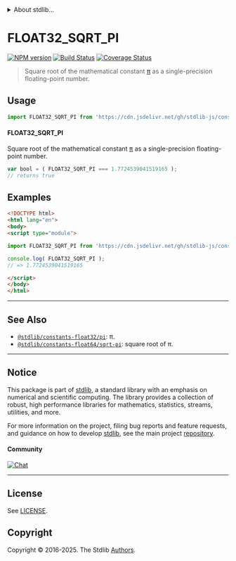 <!--

@license Apache-2.0

Copyright (c) 2024 The Stdlib Authors.

Licensed under the Apache License, Version 2.0 (the "License");
you may not use this file except in compliance with the License.
You may obtain a copy of the License at

   http://www.apache.org/licenses/LICENSE-2.0

Unless required by applicable law or agreed to in writing, software
distributed under the License is distributed on an "AS IS" BASIS,
WITHOUT WARRANTIES OR CONDITIONS OF ANY KIND, either express or implied.
See the License for the specific language governing permissions and
limitations under the License.

-->


<details>
  <summary>
    About stdlib...
  </summary>
  <p>We believe in a future in which the web is a preferred environment for numerical computation. To help realize this future, we've built stdlib. stdlib is a standard library, with an emphasis on numerical and scientific computation, written in JavaScript (and C) for execution in browsers and in Node.js.</p>
  <p>The library is fully decomposable, being architected in such a way that you can swap out and mix and match APIs and functionality to cater to your exact preferences and use cases.</p>
  <p>When you use stdlib, you can be absolutely certain that you are using the most thorough, rigorous, well-written, studied, documented, tested, measured, and high-quality code out there.</p>
  <p>To join us in bringing numerical computing to the web, get started by checking us out on <a href="https://github.com/stdlib-js/stdlib">GitHub</a>, and please consider <a href="https://opencollective.com/stdlib">financially supporting stdlib</a>. We greatly appreciate your continued support!</p>
</details>

# FLOAT32_SQRT_PI

[![NPM version][npm-image]][npm-url] [![Build Status][test-image]][test-url] [![Coverage Status][coverage-image]][coverage-url] <!-- [![dependencies][dependencies-image]][dependencies-url] -->

> Square root of the mathematical constant [π][@stdlib/constants/float32/pi] as a single-precision floating-point number.



<section class="usage">

## Usage

```javascript
import FLOAT32_SQRT_PI from 'https://cdn.jsdelivr.net/gh/stdlib-js/constants-float32-sqrt-pi@esm/index.mjs';
```

#### FLOAT32_SQRT_PI

Square root of the mathematical constant [π][@stdlib/constants/float32/pi] as a single-precision floating-point number.

```javascript
var bool = ( FLOAT32_SQRT_PI === 1.7724539041519165 );
// returns true
```

</section>

<!-- /.usage -->

<section class="examples">

## Examples

<!-- TODO: better example -->

<!-- eslint no-undef: "error" -->

```html
<!DOCTYPE html>
<html lang="en">
<body>
<script type="module">

import FLOAT32_SQRT_PI from 'https://cdn.jsdelivr.net/gh/stdlib-js/constants-float32-sqrt-pi@esm/index.mjs';

console.log( FLOAT32_SQRT_PI );
// => 1.7724539041519165

</script>
</body>
</html>
```

</section>

<!-- /.examples -->

<!-- C interface documentation. -->



<!-- Section for related `stdlib` packages. Do not manually edit this section, as it is automatically populated. -->

<section class="related">

* * *

## See Also

-   <span class="package-name">[`@stdlib/constants-float32/pi`][@stdlib/constants/float32/pi]</span><span class="delimiter">: </span><span class="description">π.</span>
-   <span class="package-name">[`@stdlib/constants-float64/sqrt-pi`][@stdlib/constants/float64/sqrt-pi]</span><span class="delimiter">: </span><span class="description">square root of π.</span>

</section>

<!-- /.related -->

<!-- Section for all links. Make sure to keep an empty line after the `section` element and another before the `/section` close. -->


<section class="main-repo" >

* * *

## Notice

This package is part of [stdlib][stdlib], a standard library with an emphasis on numerical and scientific computing. The library provides a collection of robust, high performance libraries for mathematics, statistics, streams, utilities, and more.

For more information on the project, filing bug reports and feature requests, and guidance on how to develop [stdlib][stdlib], see the main project [repository][stdlib].

#### Community

[![Chat][chat-image]][chat-url]

---

## License

See [LICENSE][stdlib-license].


## Copyright

Copyright &copy; 2016-2025. The Stdlib [Authors][stdlib-authors].

</section>

<!-- /.stdlib -->

<!-- Section for all links. Make sure to keep an empty line after the `section` element and another before the `/section` close. -->

<section class="links">

[npm-image]: http://img.shields.io/npm/v/@stdlib/constants-float32-sqrt-pi.svg
[npm-url]: https://npmjs.org/package/@stdlib/constants-float32-sqrt-pi

[test-image]: https://github.com/stdlib-js/constants-float32-sqrt-pi/actions/workflows/test.yml/badge.svg?branch=main
[test-url]: https://github.com/stdlib-js/constants-float32-sqrt-pi/actions/workflows/test.yml?query=branch:main

[coverage-image]: https://img.shields.io/codecov/c/github/stdlib-js/constants-float32-sqrt-pi/main.svg
[coverage-url]: https://codecov.io/github/stdlib-js/constants-float32-sqrt-pi?branch=main

<!--

[dependencies-image]: https://img.shields.io/david/stdlib-js/constants-float32-sqrt-pi.svg
[dependencies-url]: https://david-dm.org/stdlib-js/constants-float32-sqrt-pi/main

-->

[chat-image]: https://img.shields.io/gitter/room/stdlib-js/stdlib.svg
[chat-url]: https://app.gitter.im/#/room/#stdlib-js_stdlib:gitter.im

[stdlib]: https://github.com/stdlib-js/stdlib

[stdlib-authors]: https://github.com/stdlib-js/stdlib/graphs/contributors

[umd]: https://github.com/umdjs/umd
[es-module]: https://developer.mozilla.org/en-US/docs/Web/JavaScript/Guide/Modules

[deno-url]: https://github.com/stdlib-js/constants-float32-sqrt-pi/tree/deno
[deno-readme]: https://github.com/stdlib-js/constants-float32-sqrt-pi/blob/deno/README.md
[umd-url]: https://github.com/stdlib-js/constants-float32-sqrt-pi/tree/umd
[umd-readme]: https://github.com/stdlib-js/constants-float32-sqrt-pi/blob/umd/README.md
[esm-url]: https://github.com/stdlib-js/constants-float32-sqrt-pi/tree/esm
[esm-readme]: https://github.com/stdlib-js/constants-float32-sqrt-pi/blob/esm/README.md
[branches-url]: https://github.com/stdlib-js/constants-float32-sqrt-pi/blob/main/branches.md

[stdlib-license]: https://raw.githubusercontent.com/stdlib-js/constants-float32-sqrt-pi/main/LICENSE

[@stdlib/constants/float32/pi]: https://github.com/stdlib-js/constants-float32-pi/tree/esm

<!-- <related-links> -->

[@stdlib/constants/float64/sqrt-pi]: https://github.com/stdlib-js/constants-float64-sqrt-pi/tree/esm

<!-- </related-links> -->

</section>

<!-- /.links -->
